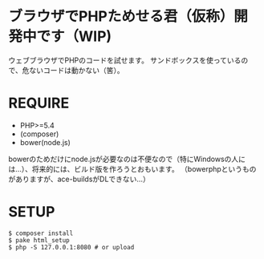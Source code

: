 ブラウザでPHPためせる君（仮称）開発中です（WIP)
=========================================

ウェブブラウザでPHPのコードを試せます。
サンドボックスを使っているので、危ないコードは動かない（筈）。


# REQUIRE

- PHP>=5.4
- (composer)
- bower(node.js)

bowerのためだけにnode.jsが必要なのは不便なので（特にWindowsの人には…）、将来的には、ビルド版を作ろうとおもいます。
（bowerphpというものがありますが、ace-buildsがDLできない…）


# SETUP

```
$ composer install
$ pake html_setup
$ php -S 127.0.0.1:8080 # or upload
```
